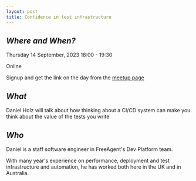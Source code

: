 ```yaml
---
layout: post
title: Confidence in test infrastructure
---
```


## *Where and When?*

Thursday 14 September, 2023
18:00 - 19:30

Online 

Signup and get the link on the day from the [meetup page](https://www.meetup.com/meetup-group-xwgucjde/events/294098919/)

## *What*

Daniel Holz will talk about how thinking about a CI/CD system can make you think about the value of the tests you write

## *Who*

Daniel is a staff software engineer in FreeAgent's Dev Platform team. 

With many year's experience on performance, deployment and test infrastructure and automation, he has worked both here in the UK 
and in Australia.
